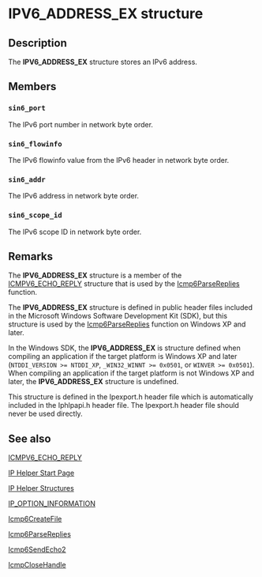 # IPV6_ADDRESS_EX structure

## Description

The **IPV6_ADDRESS_EX** structure stores an
IPv6 address.

## Members

### `sin6_port`

The IPv6 port number in network byte order.

### `sin6_flowinfo`

The IPv6 flowinfo value from the IPv6 header in network byte order.

### `sin6_addr`

The IPv6 address in network byte order.

### `sin6_scope_id`

The IPv6 scope ID in network byte order.

## Remarks

The **IPV6_ADDRESS_EX** structure is a member of the
[ICMPV6_ECHO_REPLY](https://learn.microsoft.com/windows/desktop/api/ipexport/ns-ipexport-icmpv6_echo_reply_lh) structure that is used by the
[Icmp6ParseReplies](https://learn.microsoft.com/windows/desktop/api/icmpapi/nf-icmpapi-icmp6parsereplies) function.

The **IPV6_ADDRESS_EX** structure is defined in public
header files included in the Microsoft Windows Software Development Kit (SDK), but this structure is used by the
[Icmp6ParseReplies](https://learn.microsoft.com/windows/desktop/api/icmpapi/nf-icmpapi-icmp6parsereplies) function on
Windows XP and later.

In the Windows SDK, the
**IPV6_ADDRESS_EX** is structure defined when compiling an
application if the target platform is Windows XP and later
(`NTDDI_VERSION >= NTDDI_XP`,
`_WIN32_WINNT >= 0x0501`, or
`WINVER >= 0x0501`). When compiling an application if the target
platform is not Windows XP and later, the
**IPV6_ADDRESS_EX** structure is undefined.

This structure is defined in the Ipexport.h header file which is automatically included in the Iphlpapi.h
header file. The Ipexport.h header file should never be used directly.

## See also

[ICMPV6_ECHO_REPLY](https://learn.microsoft.com/windows/desktop/api/ipexport/ns-ipexport-icmpv6_echo_reply_lh)

[IP Helper Start Page](https://learn.microsoft.com/windows/desktop/IpHlp/ip-helper-start-page)

[IP Helper Structures](https://learn.microsoft.com/windows/desktop/IpHlp/ip-helper-structures)

[IP_OPTION_INFORMATION](https://learn.microsoft.com/windows/desktop/api/ipexport/ns-ipexport-ip_option_information)

[Icmp6CreateFile](https://learn.microsoft.com/windows/desktop/api/icmpapi/nf-icmpapi-icmp6createfile)

[Icmp6ParseReplies](https://learn.microsoft.com/windows/desktop/api/icmpapi/nf-icmpapi-icmp6parsereplies)

[Icmp6SendEcho2](https://learn.microsoft.com/windows/desktop/api/icmpapi/nf-icmpapi-icmp6sendecho2)

[IcmpCloseHandle](https://learn.microsoft.com/windows/desktop/api/icmpapi/nf-icmpapi-icmpclosehandle)